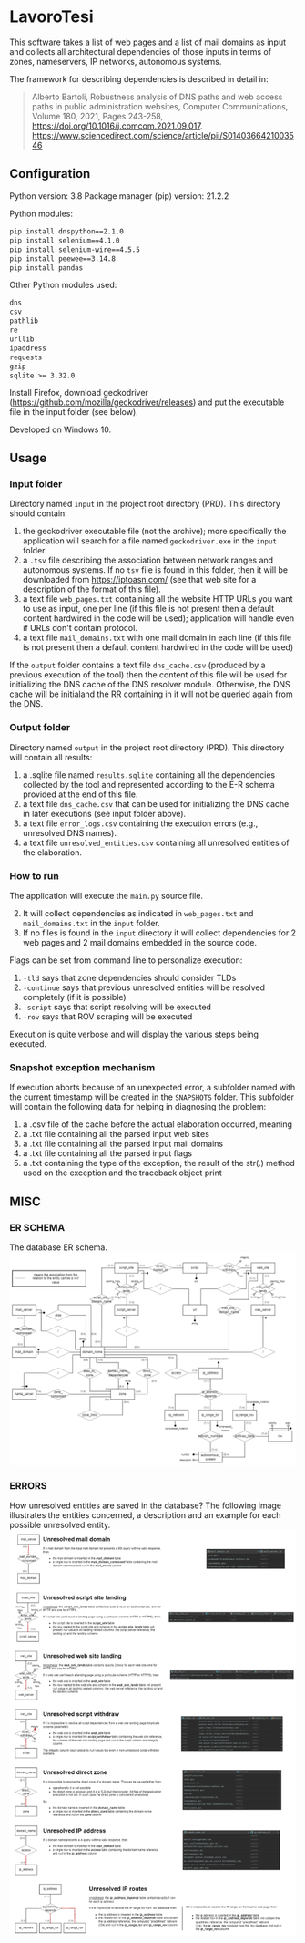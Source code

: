 # LavoroTesi

This software takes a list of web pages and a list of mail domains as input and collects all architectural dependencies
of those inputs in terms of zones, nameservers, IP networks, autonomous systems.

The framework for describing dependencies is described in detail in:

> Alberto Bartoli,
 Robustness analysis of DNS paths and web access paths in public administration websites,
 Computer Communications,
 Volume 180, 2021, Pages 243-258,
 https://doi.org/10.1016/j.comcom.2021.09.017.
 https://www.sciencedirect.com/science/article/pii/S0140366421003546

## Configuration 
Python version: 3.8
Package manager (pip) version: 21.2.2

Python modules:
```
pip install dnspython==2.1.0
pip install selenium==4.1.0
pip install selenium-wire==4.5.5
pip install peewee==3.14.8
pip install pandas
```
Other Python modules used:
```
dns
csv
pathlib
re
urllib
ipaddress
requests
gzip
sqlite >= 3.32.0
```
Install Firefox, download geckodriver (https://github.com/mozilla/geckodriver/releases) and put the executable file in the input folder (see below).

Developed on Windows 10.

## Usage

### Input folder
Directory named `input` in the project root directory (PRD). This directory should contain:

1) the geckodriver executable file (not the archive); more specifically the application will search for a file named
`geckodriver.exe` in the `input` folder.
2) a `.tsv` file describing the association between network ranges and autonomous systems. If no `tsv` file is found in
this folder, then it will be downloaded from https://iptoasn.com/ (see that web site for a description of the format of
this file).
3) a text file `web_pages.txt` containing all the website HTTP URLs you want to use as input, one per line (if this file
is not present then a default content hardwired in the code will be used); application will handle even if URLs don't
contain protocol.
4) a text file `mail_domains.txt` with one mail domain in each line (if this file is not present then a default content
hardwired in the code will be used)

If the `output` folder contains a text file `dns_cache.csv` (produced by a previous execution of the tool) then the
content of this file will be used for initializing the DNS cache of the DNS resolver module. Otherwise, the DNS cache
will be initialand the RR containing in it will not be queried again from the DNS. 

### Output folder
Directory named `output` in the project root directory (PRD). This directory will contain all results:

1) a .sqlite file named `results.sqlite` containing all the dependencies collected by the tool and represented according
to the E-R schema provided at the end of this file.
2) a text file `dns_cache.csv` that can be used for initializing the DNS cache in later executions (see input folder
above).
3) a text file  `error_logs.csv` containing the execution errors (e.g., unresolved DNS names).
4) a text file  `unresolved_entities.csv` containing all unresolved entities of the elaboration.

### How to run
The application will execute the `main.py` source file.

2) It will collect dependencies as indicated in `web_pages.txt` and `mail_domains.txt` in the `input` folder.
3) If no files is found in the `input` directory it will collect dependencies for 2 web pages and 2 mail domains
embedded in the source code.

Flags can be set from command line to personalize execution:
1) `-tld` says that zone dependencies should consider TLDs
2) `-continue` says that previous unresolved entities will be resolved completely (if it is possible) 
3) `-script` says that script resolving will be executed
4) `-rov` says that ROV scraping will be executed

Execution is quite verbose and will display the various steps being executed.

### Snapshot exception mechanism
If execution aborts because of an unexpected error, a subfolder named with the current timestamp will be created in the
`SNAPSHOTS` folder. This subfolder will contain the following data for helping in diagnosing the problem:
1) a .csv file of the cache before the actual elaboration occurred, meaning 
2) a .txt file containing all the parsed input web sites
3) a .txt file containing all the parsed input mail domains
4) a .txt file containing all the parsed input flags
5) a .txt containing the type of the exception, the result of the str(.) method used on the exception and the traceback
object print

## MISC

### ER SCHEMA

The database ER schema.
![alt text](res/er_schema.png)

### ERRORS

How unresolved entities are saved in the database?
The following image illustrates the entities concerned, a description and an example for each possible 
unresolved entity.
![alt text](res/errors.png)
 